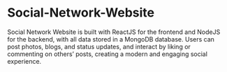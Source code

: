 # Social-Network-Website
Social Network Website is built with ReactJS for the frontend and NodeJS for the backend, with all data stored in a MongoDB database. Users can post photos, blogs, and status updates, and interact by liking or commenting on others’ posts, creating a modern and engaging social experience.
